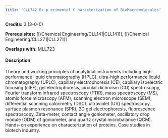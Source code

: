 ```yaml
---
title: "CLL742 Ex p erimental C haracterization of BioMacromolecules"
---
```

**Credits:** 3 (3-0-0)

**Prerequisites:** [[/Chemical Engineering/CLL141|CLL141]], [[/Chemical Engineering/CLL271|CLL271]]

**Overlaps with:** MLL723

#### Description
Theory and working principles of analytical instruments including high performance liquid chromatography (HPLC), ultra-high performance liquid chromatography (UPLC), capillary electrophoresis (CE), capillary isoelectric focusing (cIEF), gel electrophoresis, circular dichroism (CD) spectroscopy, Fourier transform infrared spectroscopy (FTIR), mass spectroscopy (MS), atomic force microscopy (AFM), scanning electron microscope (SEM), differential scanning calorimetry (DSC), ultraviolet (UV) spectroscopy, surface plasmon resonance (SPR), 2D gel electrophoresis, fluorescence spectroscopy, Zeta-meter, contact angle goniometer, oscillatory drop module (ODM) of goniometer, and quartz crystal microbalance (QCM). Hands-on experience on characterization of proteins. Case studies in biotech industry.